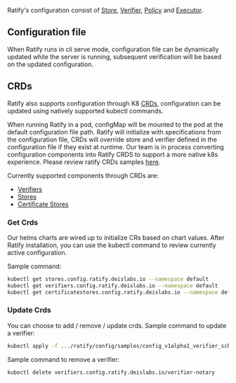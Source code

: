 Ratify's configuration consist of [Store](store.md), [Verifier](verifier.md), [Policy](policy-provider.md) and [Executor](executor.md). 

## Configuration file
When Ratify runs in cli serve mode, configuration file can be dynamically updated while the server is running, subsequent verification will be based on the updated configuration.

## CRDs
Ratify also supports configuration through K8 [CRDs](https://kubernetes.io/docs/concepts/extend-kubernetes/api-extension/custom-resources/), configuration can be updated using natively supported kubectl commands.

When running Ratify in a pod, configMap will be mounted to the pod at the default configuration file path. Ratify will initialize with specifications from the configuration file, CRDs will override store and verifier defined in the configuration file if they exist at runtime. Our team is in process converting configuration components into Ratify CRDS to support a more native k8s experience. Please review ratify CRDs samples [here](../config/samples/).

Currently supported components through CRDs are:

- [Verifiers](../docs/reference/crds/verifiers.md)
- [Stores](../docs/reference/crds/stores.md.md)
- [Certificate Stores](../docs/reference/crds/certificate-stores.md)

### Get Crds
Our helms charts are wired up to initialize CRs based on chart values. 
After Ratify installation, you can use the kubectl command to review currently active configuration.

Sample command:
```bash
kubectl get stores.config.ratify.deislabs.io --namespace default
kubectl get verifiers.config.ratify.deislabs.io --namespace default
kubectl get certificatestores.config.ratify.deislabs.io --namespace default
```
### Update Crds
You can choose to add / remove / update crds. 
Sample command to update a verifier:
```bash
kubectl apply -f .../ratify/config/samples/config_v1alpha1_verifier_schemavalidator.yaml
```
Sample command to remove a verifier:
```bash
kubectl delete verifiers.config.ratify.deislabs.io/verifier-notary 
```
